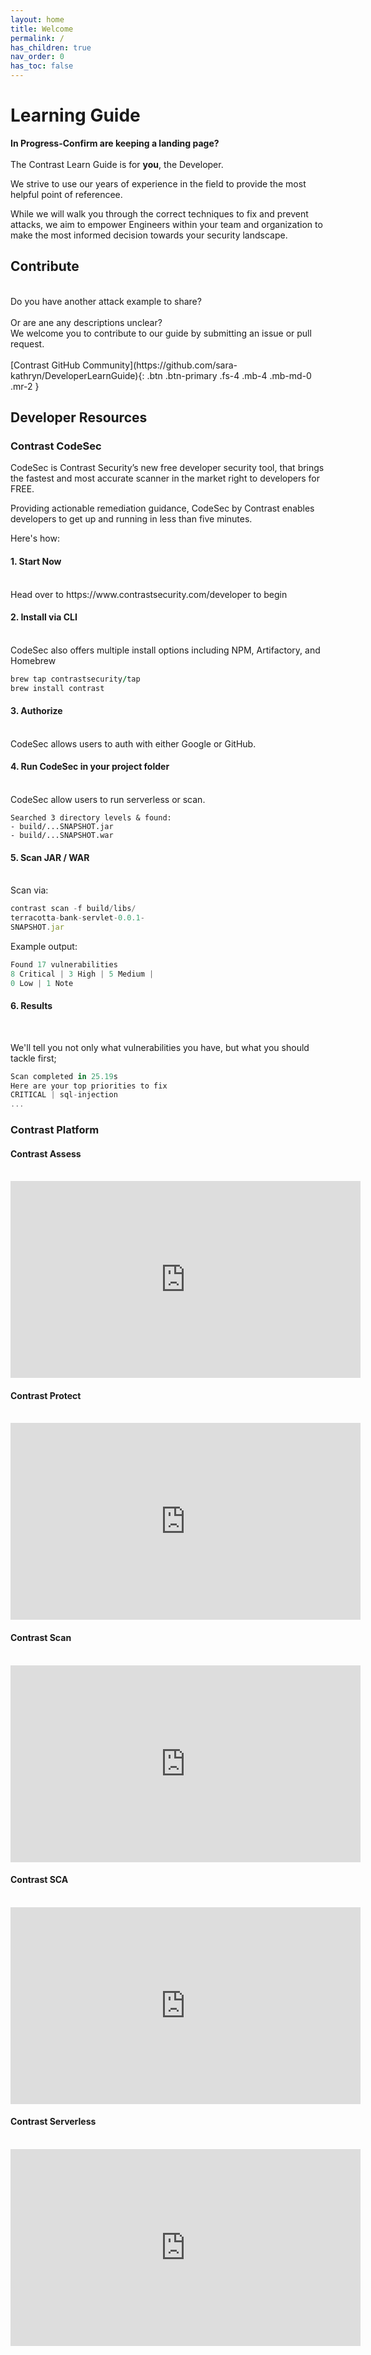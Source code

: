 ```yaml
---
layout: home
title: Welcome
permalink: /
has_children: true
nav_order: 0
has_toc: false
---
```

# Learning Guide

**In Progress-Confirm are keeping a landing page?**
<br/> 
<br/> 
The Contrast Learn Guide is for **you**, the Developer. 

We strive to use our years of experience in the field to provide the most helpful point of referencee. 

While we will walk you through the correct techniques to fix and prevent attacks, we aim to empower Engineers within your team and organization to make the most informed decision towards your security landscape. 


## Contribute 

<br/> 
Do you have another attack example to share? 
<br/>
<br/>
Or are ane any descriptions unclear?
<br/> 
We welcome you to contribute to our guide by submitting an issue or pull request.
<br/><br/>
[Contrast GitHub Community](https://github.com/sara-kathryn/DeveloperLearnGuide){: .btn .btn-primary .fs-4 .mb-4 .mb-md-0 .mr-2 }
<br/> 


## Developer Resources 

### Contrast CodeSec 

CodeSec is Contrast Security’s new free developer security tool, that brings the fastest and most accurate
scanner in the market right to developers for FREE. 
<br/> 

Providing actionable remediation guidance, CodeSec by Contrast enables developers to get up and running in less than five minutes. 

Here's how: 


#### 1. Start Now  
<br/>  
Head over to https://www.contrastsecurity.com/developer to begin


#### 2. Install via CLI 
<br/> 
CodeSec also offers multiple install options including NPM, Artifactory, and Homebrew 

```ruby
brew tap contrastsecurity/tap
brew install contrast
```

#### 3. Authorize 
<br/> 
CodeSec allows users to auth with either Google or GitHub. 


#### 4. Run CodeSec in your project folder<br/> 
<br/> 
CodeSec allow users to run serverless or scan.

```
Searched 3 directory levels & found:
- build/...SNAPSHOT.jar
- build/...SNAPSHOT.war
``` 

#### 5. Scan JAR / WAR 
<br/> 
Scan via: 

```js
contrast scan -f build/libs/
terracotta-bank-servlet-0.0.1-
SNAPSHOT.jar
``` 


Example output: 

```js
Found 17 vulnerabilities
8 Critical | 3 High | 5 Medium |
0 Low | 1 Note
```


#### 6. Results 
<br/> 

We'll tell you not only what vulnerabilities you have, but what you should tackle first;

```js
Scan completed in 25.19s
Here are your top priorities to fix
CRITICAL | sql-injection
...
```









### Contrast Platform

#### Contrast Assess 
<br/>
<iframe width="560" height="315" src="https://www.youtube.com/embed/z0DBdAW6IKw" title="YouTube video player" frameborder="0" allow="accelerometer; autoplay; clipboard-write; encrypted-media; gyroscope; picture-in-picture" allowfullscreen></iframe> 

<br/>

#### Contrast Protect 
<br/>
<iframe width="560" height="315" src="https://www.youtube.com/embed/-cV6BsTQpi4" title="YouTube video player" frameborder="0" allow="accelerometer; autoplay; clipboard-write; encrypted-media; gyroscope; picture-in-picture" allowfullscreen></iframe> 
<br/> 



#### Contrast Scan
<br/> 
<iframe width="560" height="315" src="https://www.youtube.com/embed/AvRG2KzQk4w" title="YouTube video player" frameborder="0" allow="accelerometer; autoplay; clipboard-write; encrypted-media; gyroscope; picture-in-picture" allowfullscreen></iframe> 
<br/>  


#### Contrast SCA
<br/> 
<iframe width="560" height="315" src="https://www.youtube.com/embed/8HH6kjSva1k" title="YouTube video player" frameborder="0" allow="accelerometer; autoplay; clipboard-write; encrypted-media; gyroscope; picture-in-picture" allowfullscreen></iframe>
<br/> 

#### Contrast Serverless
<br/> 
<iframe width="560" height="315" src="https://www.youtube.com/embed/ferTzMA-uhI" title="YouTube video player" frameborder="0" allow="accelerometer; autoplay; clipboard-write; encrypted-media; gyroscope; picture-in-picture" allowfullscreen></iframe>
